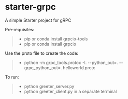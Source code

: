 # starter-grpc

A simple Starter project for gRPC

Pre-requisites:
> - pip or conda install grpcio-tools
> - pip or conda install grpcio

Use the proto file to create the code:
> - python -m grpc_tools.protoc -I. --python_out=. --grpc_python_out=. helloworld.proto

To run:
> - python greeter_server.py
> - python greeter_client.py in a separate terminal

